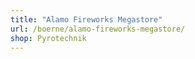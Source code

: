 ```yaml
---
title: "Alamo Fireworks Megastore"
url: /boerne/alamo-fireworks-megastore/
shop: Pyrotechnik
---
```

